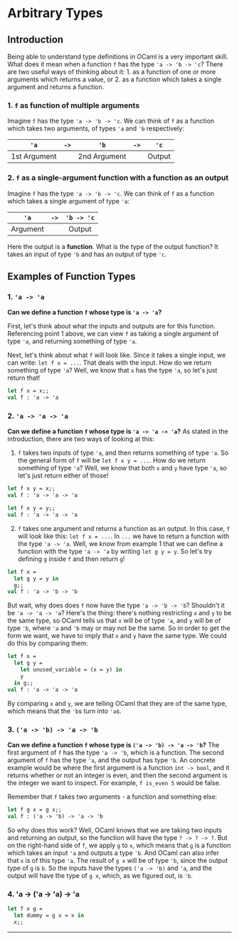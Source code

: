 Arbitrary Types
===============
Introduction
------------
Being able to understand type definitions in OCaml is a very important skill. What does it mean when a function `f` has the type `'a -> 'b -> 'c`? There are two useful ways of thinking about it: 1. as a function of one or more arguments which returns a value, or 2. as a function which takes a single argument and returns a function.

### 1. `f` as function of multiple arguments
Imagine `f` has the type `'a -> 'b -> 'c`. We can think of `f` as a function which takes two arguments, of types `'a` and `'b` respectively:

| `'a`    | `->`  | `'b`  | `->`  | `'c`   |
| :----:  | :----: | :----: | :----: | :----: |
| 1st Argument | | 2nd Argument | | Output |

### 2. `f` as a single-argument function with a function as an output
Imagine `f` has the type `'a -> 'b -> 'c`. We can think of `f` as a function which takes a single argument of type `'a`:

| `'a`    | `->`  | `'b -> 'c`   |
| :----:  | :----: | :----: |
| Argument | | Output |

Here the output is a **function**. What is the type of the output function? It takes an input of type `'b` and has an output of type `'c`.

Examples of Function Types
--------------------------
### 1. `'a -> 'a`
**Can we define a function `f` whose type is `'a -> 'a`?**

First, let's think about what the inputs and outputs are for this function. Referencing point 1 above, we can view `f` as taking a single argument of type `'a`, and returning something of type `'a`.

Next, let's think about what `f` will look like. Since it takes a single input, we can write:
`let f x = ...`. That deals with the input. How do we return something of type `'a`? Well, we know that `x` has the type `'a`, so let's just return that!
```ocaml
let f x = x;;
val f : 'a -> 'a
```

### 2. `'a -> 'a -> 'a`
**Can we define a function `f` whose type is `'a -> 'a -> 'a`?**
As stated in the introduction, there are two ways of looking at this:

1. `f` takes two inputs of type `'a`, and then returns something of type `'a`. So the general form of `f` will be `let f x y = ...`. How do we return something of type `'a`? Well, we know that both `x` and `y` have type `'a`, so let's just return either of those!

  ```ocaml
  let f x y = x;;
  val f : 'a -> 'a -> 'a

  let f x y = y;;
  val f : 'a -> 'a -> 'a
  ```

2. `f` takes one argument and returns a function as an output. In this case, `f` will look like this: `let f x = ...`. In `...` we have to return a function with the type `'a -> 'a`. Well, we know from example 1 that we can define a function with the type `'a -> 'a` by writing `let g y = y`. So let's try defining `g` inside `f` and then return `g`!

  ```ocaml
  let f x =
    let g y = y in
    g;;
  val f : 'a -> 'b -> 'b
  ```

  But wait, why does does `f` now have the type `'a -> 'b -> 'b`? Shouldn't it be `'a -> 'a -> 'a`? Here's the thing: there's nothing restricting `x` and `y` to be the same type, so OCaml tells us that `x` will be of type `'a`, and `y` will be of type `'b`, where `'a` and `'b` may or may not be the same. So in order to get the form we want, we have to imply that `x` and `y` have the same type. We could do this by comparing them:

  ```ocaml
  let f x =
    let g y =
      let unused_variable = (x = y) in
      y
    in g;;
  val f : 'a -> 'a -> 'a
  ```

  By comparing `x` and `y`, we are telling OCaml that they are of the same type, which means that the `'b`s turn into `'a`s.

### 3. `('a -> 'b) -> 'a -> 'b`
**Can we define a function `f` whose type is `('a -> 'b) -> 'a -> 'b`?**
The first argument of `f` has the type `'a -> 'b`, which is a function. The second argument of `f` has the type `'a`, and the output has type `'b`. An concrete example would be where the first argument is a function `int -> bool`, and it returns whether or not an integer is even, and then the second argument is the integer we want to inspect. For example, `f is_even 5` would be false.

Remember that `f` takes two arguments - a function and something else:

```ocaml
let f g x = g x;;
val f : ('a -> 'b) -> 'a -> 'b
```

So why does this work? Well, OCaml knows that we are taking two inputs and returning an output, so the function will have the type `? -> ? -> ?`. But on the right-hand side of `f`, we apply `g` to `x`, which means that `g` is a function which takes an input `'a` and outputs a type `'b`. And OCaml can also infer that `x` is of this type `'a`. The result of `g x` will be of type `'b`, since the output type of `g` is `b`. So the inputs have the types `('a -> 'b)` and `'a`, and the output will have the type of `g x`, which, as we figured out, is `'b`.

### 4. 'a -> ('a -> 'a) -> 'a
```ocaml
let f x g =
  let dummy = g x = x in
  x;;
```








--------------------------
